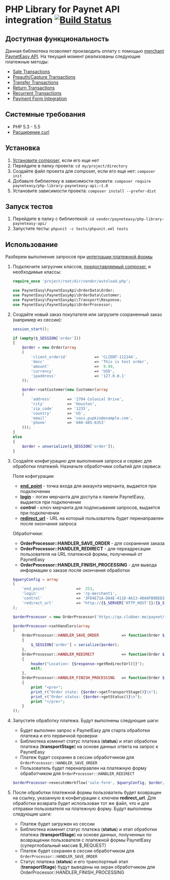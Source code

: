 # PHP Library for Paynet API integration [![Build Status](https://travis-ci.org/payneteasy/php-library-paynet.png)](https://travis-ci.org/payneteasy/php-library-paynet)
## Доступная функциональность

Данная библиотека позволяет производить оплату с помощью [merchant PaynetEasy API](http://wiki.payneteasy.com/index.php/PnE:Merchant_API). На текущий момент реализованы следующие платежные методы:
* [Sale Transactions](http://wiki.payneteasy.com/index.php/PnE:Sale_Transactions)
* [Preauth/Capture Transactions](http://wiki.payneteasy.com/index.php/PnE:Preauth/Capture_Transactions)
* [Transfer Transactions](http://wiki.payneteasy.com/index.php/PnE:Transfer_Transactions)
* [Return Transactions](http://wiki.payneteasy.com/index.php/PnE:Return_Transactions)
* [Recurrent Transactions](http://wiki.payneteasy.com/index.php/PnE:Recurrent_Transactions)
* [Payment Form Integration](http://wiki.payneteasy.com/index.php/PnE:Payment_Form_integration)

## Системные требования

* PHP 5.3 - 5.5
* [Расширение curl](http://php.net/manual/en/book.curl.php)

## Установка

1. [Установите composer](http://getcomposer.org/doc/00-intro.md), если его еще нет
2. Перейдите в папку проекта: `cd my/project/directory`
3. Создайте файл проекта для composer, если его еще нет: `composer init`
4. Добавьте библиотеку в зависимости проекта: `composer require payneteasy/php-library-payneteasy-api:~1.0`
5. Установите зависимости проекта: `composer install --prefer-dist`

## Запуск тестов

1. Перейдите в папку с библиотекой: `cd vendor/payneteasy/php-library-payneteasy-api/`
2. Запустите тесты: `phpunit -c tests/phpunit.xml tests`

## Использование

Разберем выполнение запросов при [интеграции платежной формы](http://wiki.payneteasy.com/index.php/PnE:Payment_Form_integration)

1. Подключите загрузчик классов, [предоставляемый composer](http://getcomposer.org/doc/01-basic-usage.md#autoloading), и необходимые классы:

    ```php
    require_once 'project/root/dir/vendor/autoload.php';

    use PaynetEasy\PaynetEasyApi\OrderData\Order;
    use PaynetEasy\PaynetEasyApi\OrderData\Customer;
    use PaynetEasy\PaynetEasyApi\Transport\Response;
    use PaynetEasy\PaynetEasyApi\OrderProcessor;
    ```
2. Создайте новый заказ покупателя или загрузите сохраненный заказ (например из сессии):

    ```php
    session_start();

    if (empty($_SESSION['order']))
    {
        $order = new Order(array
        (
            'client_orderid'            => 'CLIENT-112244',
            'desc'                      => 'This is test order',
            'amount'                    =>  9.99,
            'currency'                  => 'USD',
            'ipaddress'                 => '127.0.0.1'
        ));

        $order->setCustomer(new Customer(array
        (
            'address'       => '2704 Colonial Drive',
            'city'          => 'Houston',
            'zip_code'      => '1235',
            'country'       => 'US',
            'email'         => 'vass.pupkin@example.com',
            'phone'         => '660-485-6353'
        )));
    }
    else
    {
        $order = unserialize($_SESSION['order']);
    }
    ```
3. Создайте конфигурацию для выполнения запроса и сервис для обработки платежей. Назначьте обработчики событий для сервиса:

    Поля кофигурации:
    * **[end_point](http://wiki.payneteasy.com/index.php/PnE:Introduction#Endpoint)** - точка входа для аккаунта мерчанта, выдается при подключении
    * **[login](http://wiki.payneteasy.com/index.php/PnE:Introduction#PaynetEasy_Users)** - логин мерчанта для доступа к панели PaynetEasy, выдается при подключении
    * **control** - ключ мерчанта для подписывания запросов, выдается при подключении
    * **[redirect_url](http://wiki.payneteasy.com/index.php/PnE:Payment_Form_integration#Payment_Form_final_redirect)** - URL на который пользователь будет перенаправлен после окончания запроса

    Обработчики:
    * **OrderProcessor::HANDLER_SAVE_ORDER** - для сохранения заказа
    * **OrderProcessor::HANDLER_REDIRECT** - для переадресации пользователя на URL платежной формы, полученный от PaynetEasy
    * **OrderProcessor::HANDLER_FINISH_PROCESSING** - для вывода информации о заказе после окончания обработки

    ```php
    $queryConfig = array
    (
        'end_point'             =>  253,
        'login'                 => 'rp-merchant1',
        'control'               => '3FD4E71A-D84E-411D-A613-40A0FB9DED3A',
        'redirect_url'          => "http://{$_SERVER['HTTP_HOST']}/{$_SERVER['REQUEST_URI']}"
    );

    $orderProcessor = new OrderProcessor('https://qa.clubber.me/paynet/api/v2/');

    $orderProcessor->setHandlers(array
    (
        OrderProcessor::HANDLER_SAVE_ORDER          => function(Order $order)
        {
            $_SESSION['order'] = serialize($order);
        },
        OrderProcessor::HANDLER_REDIRECT            => function(Order $order, Response $response)
        {
            header("Location: {$response->getRedirectUrl()}");
            exit;
        },
        OrderProcessor::HANDLER_FINISH_PROCESSING   => function(Order $order)
        {
            print "<pre>";
            print_r("Order state: {$order->getTransportStage()}\n");
            print_r("Order status: {$order->getStatus()}\n");
            print "</pre>";
        }
    ));
    ```

4. Запустите обработку платежа. Будут выполнены следующие шаги:
    * Будет выполнен запрос к PaynetEasy для старта обработки платежа и его первичной проверки
    * Библиотека изменит статус платежа (**status**) и этап обработки платежа (**transportStage**) на основе данных ответа на запрос к PaynetEasy
    * Платеж будет сохранен в сессии обработчиком для `OrderProcessor::HANDLER_SAVE_ORDER`
    * Пользователь будет перенаправлен на платежную форму обработчиком для `OrderProcessor::HANDLER_REDIRECT`

    ```php
    $orderProcessor->executeWorkflow('sale-form', $queryConfig, $order, $_REQUEST);
    ```

5. После обработки платежной формы пользователь будет возвращен на ссылку, указанную в конфигурации с ключем **redirect_url**. Для обработки возврата будет использован тот же файл, что и для отправки пользователя на платежную форму. Будут выполнены следующие шаги:
    * Платеж будет загружен из сессии
    * Библиотека изменит статус платежа (**status**) и этап обработки платежа (**transportStage**) на основе данных, полученных по возвращении пользователя с платежной формы PaynetEasy (суперглобальный массив $_REQUEST)
    * Платеж будет сохранен в сессии обработчиком для `OrderProcessor::HANDLER_SAVE_ORDER`
    * Статус платежа (**status**) и его транспортный этап (**transportStage**) будут выведены на экран обработчиком для OrderProcessor::HANDLER_FINISH_PROCESSING